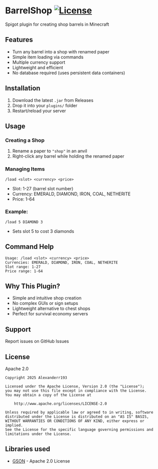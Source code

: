 # BarrelShop [![License](https://img.shields.io/badge/License-Apache_2.0-blue.svg)](https://opensource.org/licenses/Apache-2.0)

Spigot plugin for creating shop barrels in Minecraft

## Features
- Turn any barrel into a shop with renamed paper
- Simple item loading via commands
- Multiple currency support
- Lightweight and efficient
- No database required (uses persistent data containers)

## Installation
1. Download the latest `.jar` from Releases
2. Drop it into your `plugins/` folder
3. Restart/reload your server

## Usage

### Creating a Shop
1. Rename a paper to `"shop"` in an anvil
2. Right-click any barrel while holding the renamed paper

### Managing Items
```
/load <slot> <currency> <price>
```
- Slot: 1-27 (barrel slot number)
- Currency: EMERALD, DIAMOND, IRON, COAL, NETHERITE
- Price: 1-64

### Example:
```
/load 5 DIAMOND 3
```
- Sets slot 5 to cost 3 diamonds

## Command Help
```
Usage: /load <slot> <currency> <price>
Currencies: EMERALD, DIAMOND, IRON, COAL, NETHERITE
Slot range: 1-27
Price range: 1-64
```

## Why This Plugin?
- Simple and intuitive shop creation
- No complex GUIs or sign setups
- Lightweight alternative to chest shops
- Perfect for survival economy servers

## Support
Report issues on GitHub Issues

## License
Apache 2.0

```
Copyright 2025 Alexanderr193

Licensed under the Apache License, Version 2.0 (the "License");
you may not use this file except in compliance with the License.
You may obtain a copy of the License at

    http://www.apache.org/licenses/LICENSE-2.0

Unless required by applicable law or agreed to in writing, software
distributed under the License is distributed on an "AS IS" BASIS,
WITHOUT WARRANTIES OR CONDITIONS OF ANY KIND, either express or implied.
See the License for the specific language governing permissions and
limitations under the License.
```

## Libraries used
- [GSON](https://github.com/google/gson) - Apache 2.0 License